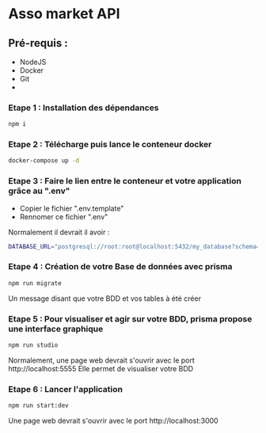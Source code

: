 # Asso market API
## Pré-requis : 
 - NodeJS 
 - Docker
 - Git
 - 
### Etape 1 : Installation des dépendances 

```bash
npm i 
```
### Etape 2 : Télécharge puis lance le conteneur docker

```bash
docker-compose up -d
```

### Etape 3 : Faire le lien entre le conteneur et votre application grâce au ".env"

- Copier le fichier ".env.template"
- Rennomer ce fichier ".env"

Normalement il devrait il avoir  :
```bash
DATABASE_URL="postgresql://root:root@localhost:5432/my_database?schema=public
```
### Etape 4 : Création de votre Base de données avec prisma

```bash
npm run migrate
```
Un message disant que votre BDD et vos tables à été créer

### Etape 5 : Pour visualiser et agir sur votre BDD, prisma propose une interface graphique

```bash
npm run studio
```
Normalement, une page web devrait s'ouvrir avec le port http://localhost:5555
Elle permet de visualiser votre BDD

### Etape 6 : Lancer l'application
```bash
npm run start:dev
```
Une page web devrait s'ouvrir avec le port http://localhost:3000
